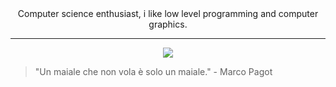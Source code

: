 <div align="center">
Computer science enthusiast, i like low level programming and computer graphics.
</div>

-----------

<div align="center">
  <img src="https://i.giphy.com/fAifEytbybO75MsvZP.webp">
</div>

> "Un maiale che non vola è solo un maiale." - Marco Pagot
